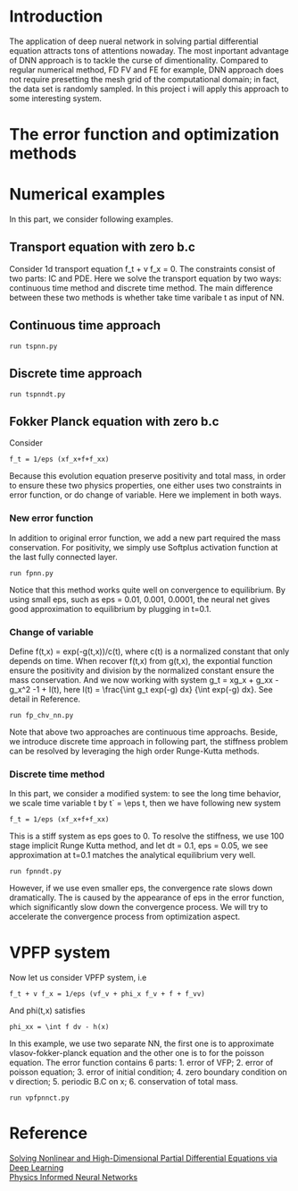 # Introduction
The application of deep nueral network in solving partial differential equation attracts tons of attentions nowaday. The most inportant advantage of DNN 
approach is to tackle the curse of dimentionality. Compared to regular numerical method, FD FV and FE for example, DNN approach does not require presetting 
the mesh grid of the computational domain; in fact, the data set is randomly sampled. In this project i will apply this approach to some interesting system.
# The error function and optimization methods

# Numerical examples
In this part, we consider following examples.
## Transport equation with zero b.c
Consider 1d transport equation f_t + v f_x = 0. The constraints consist of two parts: IC and PDE. Here 
we solve the transport equation by two ways: continuous time method and discrete time method. The main difference between these two methods is whether take time varibale t as input of NN.
## Continuous time approach
```
run tspnn.py
```

## Discrete time approach
```
run tspnndt.py
```
## Fokker Planck equation with zero b.c
Consider 
```
f_t = 1/eps (xf_x+f+f_xx) 
```
Because this evolution equation preserve positivity and total mass, in order to ensure 
these two physics properties, one either uses two constraints in error function, or do change of variable. Here we implement in both ways.
### New error function
In addition to original error function, we add a new part required the mass conservation. For positivity, we simply use Softplus activation function at the last fully connected layer.
```
run fpnn.py
```
Notice that this method works quite well on convergence to equilibrium. By using small eps, such as eps = 0.01, 0.001, 0.0001, the neural net gives 
good approximation to equilibrium by plugging in t=0.1.
### Change of variable
Define f(t,x) = exp(-g(t,x))/c(t), where c(t) is a normalized constant that only depends on time. When recover f(t,x) from g(t,x), the expontial function ensure the positivity and division by the normalized constant ensure the mass conservation. And we now working with system g_t = xg_x + g_xx - g_x^2 -1 + I(t), here I(t) = \frac{\int g_t exp(-g) dx} {\int exp(-g) dx}. See detail in Reference.
```
run fp_chv_nn.py
```
Note that above two approaches are continuous time approachs. Beside, we introduce discrete time approach in following part, the stiffness problem can be resolved by leveraging the high order Runge-Kutta methods.
### Discrete time method
In this part, we consider a modified system: to see the long time behavior, we scale time variable t by t` = \eps t, then we have following new system
```
f_t = 1/eps (xf_x+f+f_xx) 
```
This is a stiff system as eps goes to 0. To resolve the stiffness, we use 100 stage implicit Runge Kutta method, and let dt = 0.1, eps = 0.05, we see approximation at t=0.1 matches the analytical equilibrium very well.
```
run fpnndt.py
```
However, if we use even smaller eps, the convergence rate slows down dramatically. The is caused by the appearance of eps in the error function, which significantly slow down the convergence process. We will try to accelerate the convergence process from optimization aspect.

# VPFP system
Now let us consider VPFP system, i.e
```
f_t + v f_x = 1/eps (vf_v + phi_x f_v + f + f_vv)
```
And phi(t,x) satisfies
```
phi_xx = \int f dv - h(x)
```
In this example, we use two separate NN, the first one is to approximate vlasov-fokker-planck equation and the other one is to for the poisson equation. The error function contains 6 parts: 1. error of VFP; 2. error of poisson equation; 3. error of initial condition; 4. zero boundary condition on v direction; 5. periodic B.C on x; 6. conservation of total mass.
```
run vpfpnnct.py
```


# Reference
[Solving Nonlinear and High-Dimensional Partial Differential Equations via Deep Learning](https://arxiv.org/pdf/1811.08782.pdf)\
[Physics Informed Neural Networks](https://github.com/maziarraissi/PINNs)


